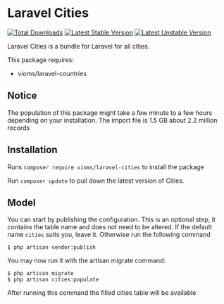 # Laravel Cities

[![Total Downloads](https://poser.pugx.org/vioms/laravel-cities/downloads.svg)](https://packagist.org/packages/vioms/laravel-cities)
[![Latest Stable Version](https://poser.pugx.org/vioms/laravel-cities/v/stable.svg)](https://packagist.org/packages/vioms/laravel-cities)
[![Latest Unstable Version](https://poser.pugx.org/vioms/laravel-cities/v/unstable.svg)](https://packagist.org/packages/vioms/laravel-cities)

Laravel Cities is a bundle for Laravel for all cities.

This package requires:
* vioms/laravel-countries

## Notice
The population of this package might take a few minute to a few hours depending on your installation.
The import file is 1.5 GB about 2.2 million records

## Installation

Runs `composer require vioms/laravel-cities` to install the package

Run `composer update` to pull down the latest version of Cities.

## Model

You can start by publishing the configuration. This is an optional step, it contains the table name and does not need to be altered. If the default name `cities` suits you, leave it. Otherwise run the following command

    $ php artisan vendor:publish

You may now run it with the artisan migrate command:

    $ php artisan migrate
    $ php artisan cities:populate

After running this command the filled cities table will be available
